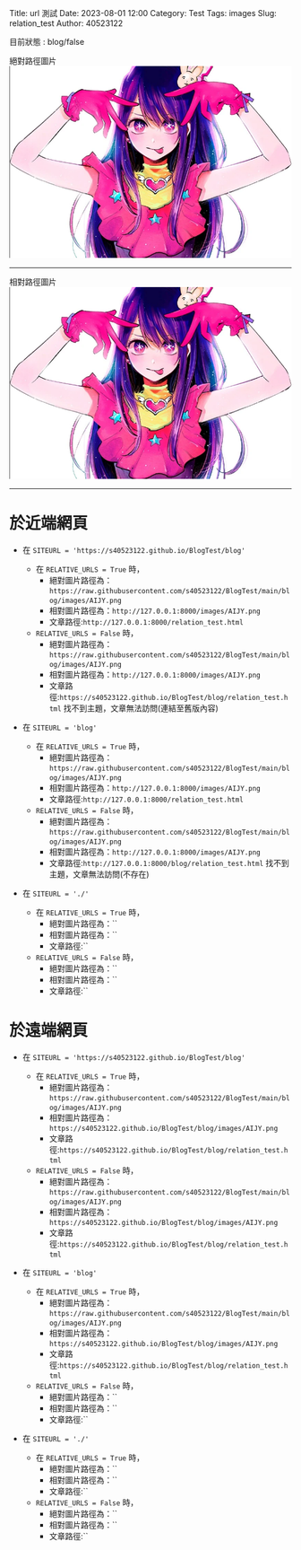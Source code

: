  Title: url 測試
Date: 2023-08-01 12:00
Category: Test
Tags: images
Slug: relation_test
Author: 40523122

<!-- PELICAN_END_SUMMARY -->
 
目前狀態 : blog/false

絕對路徑圖片
 ![圖片介紹](https://raw.githubusercontent.com/s40523122/BlogTest/main/blog/images/AIJY.png)

---

相對路徑圖片
 ![圖片介紹](./images/AIJY.png)

---

於近端網頁
===
* 在 `SITEURL = 'https://s40523122.github.io/BlogTest/blog'`
    * 在 `RELATIVE_URLS = True` 時，
        * 絕對圖片路徑為：`https://raw.githubusercontent.com/s40523122/BlogTest/main/blog/images/AIJY.png`
        * 相對圖片路徑為：`http://127.0.0.1:8000/images/AIJY.png`
        * 文章路徑:`http://127.0.0.1:8000/relation_test.html`
    * `RELATIVE_URLS = False` 時，
        * 絕對圖片路徑為：`https://raw.githubusercontent.com/s40523122/BlogTest/main/blog/images/AIJY.png`
        * 相對圖片路徑為：`http://127.0.0.1:8000/images/AIJY.png`
        * 文章路徑:`https://s40523122.github.io/BlogTest/blog/relation_test.html`
        找不到主題，文章無法訪問(連結至舊版內容)

* 在 `SITEURL = 'blog'`
    * 在 `RELATIVE_URLS = True` 時，
        * 絕對圖片路徑為：`https://raw.githubusercontent.com/s40523122/BlogTest/main/blog/images/AIJY.png`
        * 相對圖片路徑為：`http://127.0.0.1:8000/images/AIJY.png`
        * 文章路徑:`http://127.0.0.1:8000/relation_test.html`
    * `RELATIVE_URLS = False` 時，
        * 絕對圖片路徑為：`https://raw.githubusercontent.com/s40523122/BlogTest/main/blog/images/AIJY.png`
        * 相對圖片路徑為：`http://127.0.0.1:8000/images/AIJY.png`
        * 文章路徑:`http://127.0.0.1:8000/blog/relation_test.html`
        找不到主題，文章無法訪問(不存在)

* 在 `SITEURL = './'`
    * 在 `RELATIVE_URLS = True` 時，
        * 絕對圖片路徑為：``
        * 相對圖片路徑為：``
        * 文章路徑:``
    * `RELATIVE_URLS = False` 時，
        * 絕對圖片路徑為：``
        * 相對圖片路徑為：``
        * 文章路徑:``

於遠端網頁
===
* 在 `SITEURL = 'https://s40523122.github.io/BlogTest/blog'`
    * 在 `RELATIVE_URLS = True` 時，
        * 絕對圖片路徑為：`https://raw.githubusercontent.com/s40523122/BlogTest/main/blog/images/AIJY.png`
        * 相對圖片路徑為：`https://s40523122.github.io/BlogTest/blog/images/AIJY.png`
        * 文章路徑:`https://s40523122.github.io/BlogTest/blog/relation_test.html`
    * `RELATIVE_URLS = False` 時，
        * 絕對圖片路徑為：`https://raw.githubusercontent.com/s40523122/BlogTest/main/blog/images/AIJY.png`
        * 相對圖片路徑為：`https://s40523122.github.io/BlogTest/blog/images/AIJY.png`
        * 文章路徑:`https://s40523122.github.io/BlogTest/blog/relation_test.html`

* 在 `SITEURL = 'blog'`
    * 在 `RELATIVE_URLS = True` 時，
        * 絕對圖片路徑為：`https://raw.githubusercontent.com/s40523122/BlogTest/main/blog/images/AIJY.png`
        * 相對圖片路徑為：`https://s40523122.github.io/BlogTest/blog/images/AIJY.png`
        * 文章路徑:`https://s40523122.github.io/BlogTest/blog/relation_test.html`
    * `RELATIVE_URLS = False` 時，
        * 絕對圖片路徑為：``
        * 相對圖片路徑為：``
        * 文章路徑:``

* 在 `SITEURL = './'`
    * 在 `RELATIVE_URLS = True` 時，
        * 絕對圖片路徑為：``
        * 相對圖片路徑為：``
        * 文章路徑:``
    * `RELATIVE_URLS = False` 時，
        * 絕對圖片路徑為：``
        * 相對圖片路徑為：``
        * 文章路徑:``